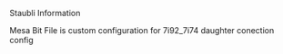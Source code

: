 Staubli Information


Mesa Bit File is custom configuration for 7i92_7i74 daughter conection config
